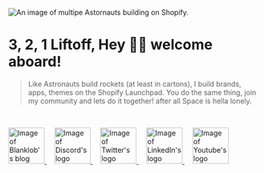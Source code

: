 ![An image of multipe Astornauts building on Shopify.](https://cdn.shopify.com/s/files/1/0584/1223/6853/files/Github_Banner_1_-min.png?v=1672319595)

# 3, 2, 1 Liftoff, Hey 🧑‍🚀 welcome aboard!

> Like Astronauts build rockets (at least in cartons), I build brands, apps, themes on the Shopify Launchpad. You do the same thing, join my community and lets do it together! after all Space is hella lonely.

<br />

<p float="left">
    <a href="https://blanklob.com?ref=github-readme" target="_blank">
        <img alt="Image of Blanklob's blog favicon"
        width="72" 
        height="auto" 
        src="https://cdn.shopify.com/s/files/1/0584/1223/6853/files/Blog_1.png?v=1672319046">
    </a>
    &nbsp;&nbsp;&nbsp;
    <a href="https://discord.blanklob.com?ref=github-readme" target="_blank">
        <img alt="Image of Discord's logo"
        width="72" 
        height="auto" 
        src="https://cdn.shopify.com/s/files/1/0584/1223/6853/files/Discord_2.svg?v=1672318031">
    </a>
    &nbsp;&nbsp;&nbsp;
    <a href="https://twitter.com/blanklob?ref=github-readme" target="_blank">
        <img alt="Image of Twitter's logo"
        width="72" 
        height="auto" 
        src="https://cdn.shopify.com/s/files/1/0584/1223/6853/files/Twitter.svg?v=1672317747">
    </a>
    &nbsp;&nbsp;&nbsp;
    <a href="https://linkedin.com/in/blanklob?ref=github-readme" target="_blank">
        <img alt="Image of LinkedIn's logo"
        width="72" 
        height="auto" 
        src="https://cdn.shopify.com/s/files/1/0584/1223/6853/files/Linkedin.svg?v=1672318350">
    </a>
    &nbsp;&nbsp;&nbsp;
    <a href="https://youtube.com/@blanklob?ref=github-readme" target="_blank">
        <img alt="Image of Youtube's logo"
        width="72" 
        height="auto" 
        src="https://cdn.shopify.com/s/files/1/0584/1223/6853/files/Youtube.svg?v=1672318538">
    </a>
</p>


